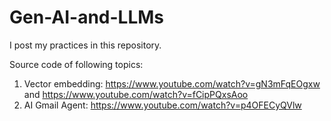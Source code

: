 # Gen-AI-and-LLMs
I post my practices in this repository. 


Source code of following topics:
1. Vector embedding: https://www.youtube.com/watch?v=gN3mFqEOgxw and https://www.youtube.com/watch?v=fCipPQxsAoo
2. AI Gmail Agent: https://www.youtube.com/watch?v=p4OFECyQVlw
